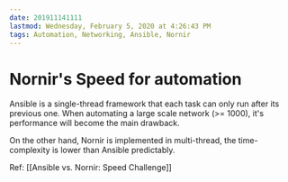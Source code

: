 ```yaml
---
date: 201911141111
lastmod: Wednesday, February 5, 2020 at 4:26:43 PM
tags: Automation, Networking, Ansible, Nornir
---
```

# Nornir's Speed for automation

Ansible is a single-thread framework that each task can only run after its previous one. When automating a large scale network (>= 1000), it's performance will become the main drawback.

On the other hand, Nornir is implemented in multi-thread, the time-complexity is lower than Ansible predictably.

Ref: [[Ansible vs. Nornir: Speed Challenge]]
